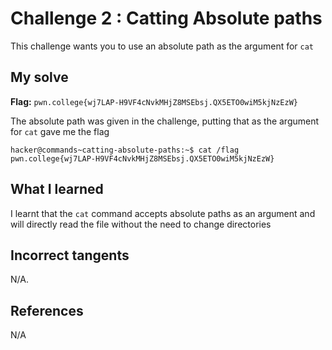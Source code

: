 # Challenge 2 : Catting Absolute paths
This challenge wants you to use an absolute path as the argument for `cat`

## My solve
**Flag:** `pwn.college{wj7LAP-H9VF4cNvkMHjZ8MSEbsj.QX5ETO0wiM5kjNzEzW}`

The absolute path was given in the challenge, putting that as the argument for `cat` gave me the flag
```
hacker@commands~catting-absolute-paths:~$ cat /flag
pwn.college{wj7LAP-H9VF4cNvkMHjZ8MSEbsj.QX5ETO0wiM5kjNzEzW}
```

## What I learned
I learnt that the `cat` command accepts absolute paths as an argument and will directly read the file without the need to change directories

## Incorrect tangents 
N/A.

## References 
N/A
